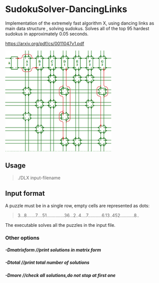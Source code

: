 # SudokuSolver-DancingLinks
Implementation of the extremely fast algorithm X, using dancing links as main data structure , solving sudokus.
Solves all of the top 95 hardest sudokus in  approximately 0.05 seconds.

https://arxiv.org/pdf/cs/0011047v1.pdf

![Links](https://raw.githubusercontent.com/BNandor/SudokuSolver-DancingLinks/master/img/links.jpg)

## Usage
>./DLX input-filename

## Input format

A puzzle must be in a single row, empty cells are represented as dots:

>3...8.......7....51..............36...2..4....7...........6.13..452...........8..



The executable solves all the puzzles in the input file.

### Other options
##### -Dmatrixform //print solutions in matrix form
##### -Dtotal //print total number of solutions
##### -Dmore //check all solutions,do not stop at first one
